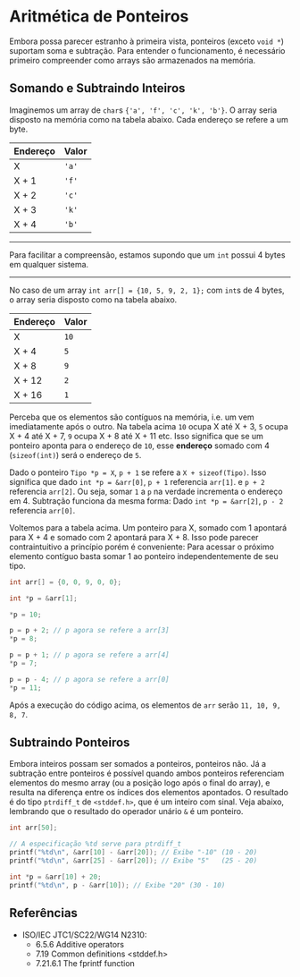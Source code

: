 # Aritmética de Ponteiros

Embora possa parecer estranho à primeira vista, ponteiros (exceto `void *`)
suportam soma e subtração. Para entender o funcionamento, é necessário primeiro
compreender como arrays são armazenados na memória.

## Somando e Subtraindo Inteiros

Imaginemos um array de `char`s `{'a', 'f', 'c', 'k', 'b'}`. O array seria
disposto na memória como na tabela abaixo. Cada endereço se refere a um byte.

| Endereço | Valor |
| -------- | ----- |
| X        | `'a'` |
| X + 1    | `'f'` |
| X + 2    | `'c'` |
| X + 3    | `'k'` |
| X + 4    | `'b'` |

---

Para facilitar a compreensão, estamos supondo que um `int` possui 4 bytes em
qualquer sistema.

---

No caso de um array `int arr[] = {10, 5, 9, 2, 1};` com `int`s de 4 bytes, o
array seria disposto como na tabela abaixo.

| Endereço | Valor |
| -------- | ----- |
| X        | `10`  |
| X + 4    | `5`   |
| X + 8    | `9`   |
| X + 12   | `2`   |
| X + 16   | `1`   |

Perceba que os elementos são contíguos na memória, i.e. um vem imediatamente
após o outro. Na tabela acima `10` ocupa X até X + 3, `5` ocupa X + 4 até X + 7,
`9` ocupa X + 8 até X + 11 etc. Isso significa que se um ponteiro aponta para o
endereço de `10`, esse **endereço** somado com 4 (`sizeof(int)`) será o endereço
de `5`.

Dado o ponteiro `Tipo *p = X`, `p + 1` se refere a `X + sizeof(Tipo)`. Isso
significa que dado `int *p = &arr[0]`, `p + 1` referencia `arr[1]`. e `p + 2`
referencia `arr[2]`. Ou seja, somar `1` a `p` na verdade incrementa o endereço
em 4. Subtração funciona da mesma forma: Dado `int *p = &arr[2]`, `p - 2`
referencia `arr[0]`.

Voltemos para a tabela acima. Um ponteiro para X, somado com 1 apontará para X +
4 e somado com 2 apontará para X + 8. Isso pode parecer contraintuitivo a
princípio porém é conveniente: Para acessar o próximo elemento contíguo basta
somar 1 ao ponteiro independentemente de seu tipo.

```c
int arr[] = {0, 0, 9, 0, 0};

int *p = &arr[1];

*p = 10;

p = p + 2; // p agora se refere a arr[3]
*p = 8;

p = p + 1; // p agora se refere a arr[4]
*p = 7;

p = p - 4; // p agora se refere a arr[0]
*p = 11;

```

Após a execução do código acima, os elementos de `arr` serão `11, 10, 9, 8, 7`.

## Subtraindo Ponteiros

Embora inteiros possam ser somados a ponteiros, ponteiros não. Já a subtração
entre ponteiros é possível quando ambos ponteiros referenciam elementos do mesmo
array (ou a posição logo após o final do array), e resulta na diferença entre os
índices dos elementos apontados. O resultado é do tipo `ptrdiff_t` de
`<stddef.h>`, que é um inteiro com sinal. Veja abaixo, lembrando que o resultado
do operador unário `&` é um ponteiro.

```c
int arr[50];

// A especificação %td serve para ptrdiff_t
printf("%td\n", &arr[10] - &arr[20]); // Exibe "-10" (10 - 20)
printf("%td\n", &arr[25] - &arr[20]); // Exibe "5"   (25 - 20)

int *p = &arr[10] + 20;
printf("%td\n", p - &arr[10]); // Exibe "20" (30 - 10)
```

## Referências

- ISO/IEC JTC1/SC22/WG14 N2310:
  <!-- Operações aritméticas em ponteiros -->
  - 6.5.6 Additive operators
  <!-- Tipo ptrdiff_t -->
  - 7.19 Common definitions <stddef.h>
  <!-- Especificação %td -->
  - 7.21.6.1 The fprintf function

